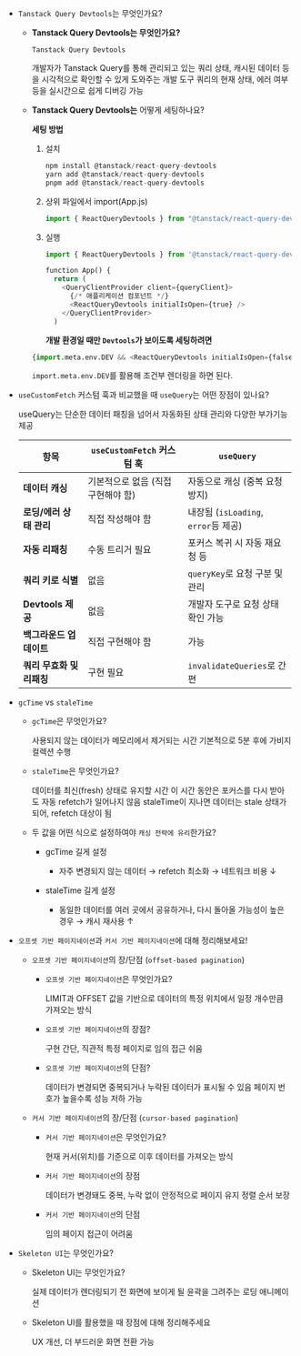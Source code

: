 - `Tanstack Query Devtools`는 무엇인가요?

  - **Tanstack Query Devtools는 무엇인가요?**

    `Tanstack Query Devtools`

    개발자가 Tanstack Query를 통해 관리되고 있는 쿼리 상태, 캐시된 데이터 등을 시각적으로 확인할 수 있게 도와주는 개발 도구
    쿼리의 현재 상태, 에러 여부 등을 실시간으로 쉽게 디버깅 가능

  - **Tanstack Query Devtools는** 어떻게 세팅하나요?

    **세팅 방법**

    1. 설치

       ```jsx
       npm install @tanstack/react-query-devtools
       yarn add @tanstack/react-query-devtools
       pnpm add @tanstack/react-query-devtools
       ```

    2. 상위 파일에서 import(App.js)

       ```jsx
       import { ReactQueryDevtools } from "@tanstack/react-query-devtools";
       ```

    3. 실행

       ```python
       import { ReactQueryDevtools } from '@tanstack/react-query-devtools'

       function App() {
         return (
           <QueryClientProvider client={queryClient}>
             {/* 애플리케이션 컴포넌트 */}
             <ReactQueryDevtools initialIsOpen={true} />
           </QueryClientProvider>
         )
       ```

       **개발 환경일 때만 `Devtools`가 보이도록 세팅하려면**

    ```python
    {import.meta.env.DEV && <ReactQueryDevtools initialIsOpen={false} />}
    ```

    `import.meta.env.DEV`를 활용해 조건부 렌더링을 하면 된다.

- `useCustomFetch` 커스텀 훅과 비교했을 때 `useQuery`는 어떤 장점이 있나요?

  useQuery는 단순한 데이터 패칭을 넘어서 자동화된 상태 관리와 다양한 부가기능 제공

  | 항목                      | `useCustomFetch` 커스텀 훅         | `useQuery`                           |
  | ------------------------- | ---------------------------------- | ------------------------------------ |
  | **데이터 캐싱**           | 기본적으로 없음 (직접 구현해야 함) | 자동으로 캐싱 (중복 요청 방지)       |
  | **로딩/에러 상태 관리**   | 직접 작성해야 함                   | 내장됨 (`isLoading`, `error`등 제공) |
  | **자동 리패칭**           | 수동 트리거 필요                   | 포커스 복귀 시 자동 재요청 등        |
  | **쿼리 키로 식별**        | 없음                               | `queryKey`로 요청 구분 및 관리       |
  | **Devtools 제공**         | 없음                               | 개발자 도구로 요청 상태 확인 가능    |
  | **백그라운드 업데이트**   | 직접 구현해야 함                   | 가능                                 |
  | **쿼리 무효화 및 리패칭** | 구현 필요                          | `invalidateQueries`로 간편           |

- `gcTime` vs `staleTime`

  - `gcTime`은 무엇인가요?

    사용되지 않는 데이터가 메모리에서 제거되는 시간
    기본적으로 5분 후에 가비지 컬렉션 수행

  - `staleTime`은 무엇인가요?

    데이터를 최신(fresh) 상태로 유지할 시간
    이 시간 동안은 포커스를 다시 받아도 자동 refetch가 일어나지 않음
    staleTime이 지나면 데이터는 stale 상태가 되어, refetch 대상이 됨

  - 두 값을 어떤 식으로 설정하여야 `캐싱 전략에 유리`한가요?

    - gcTime 길게 설정
      - 자주 변경되지 않는 데이터 → refetch 최소화 → 네트워크 비용 ↓
    - staleTime 길게 설정

      - 동일한 데이터를 여러 곳에서 공유하거나, 다시 돌아올 가능성이 높은 경우 → 캐시 재사용 ↑

- `오프셋 기반 페이지네이션`과 `커서 기반 페이지네이션`에 대해 정리해보세요!

  - `오프셋 기반 페이지네이션`의 장/단점 (`offset-based pagination`)

    - `오프셋 기반 페이지네이션`은 무엇인가요?

      LIMIT과 OFFSET 값을 기반으로 데이터의 특정 위치에서 일정 개수만큼 가져오는 방식

    - `오프셋 기반 페이지네이션`의 장점?

      구현 간단, 직관적
      특정 페이지로 임의 접근 쉬움

    - `오프셋 기반 페이지네이션`의 단점?

      데이터가 변경되면 중복되거나 누락된 데이터가 표시될 수 있음
      페이지 번호가 높을수록 성능 저하 가능

  - `커서 기반 페이지네이션`의 장/단점 (`cursor-based pagination`)

    - `커서 기반 페이지네이션`은 무엇인가요?

      현재 커서(위치)를 기준으로 이후 데이터를 가져오는 방식

    - `커서 기반 페이지네이션`의 장점

      데이터가 변경돼도 중복, 누락 없이 안정적으로 페이지 유지
      정렬 순서 보장

    - `커서 기반 페이지네이션`의 단점

      임의 페이지 접근이 어려움

- `Skeleton UI`는 무엇인가요?

  - Skeleton UI는 무엇인가요?

    실제 데이터가 렌더링되기 전 화면에 보이게 될 윤곽을 그려주는 로딩 애니메이션

  - Skeleton UI를 활용했을 때 장점에 대해 정리해주세요

    UX 개선, 더 부드러운 화면 전환 가능
